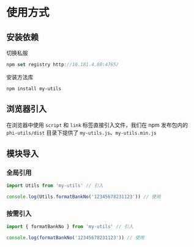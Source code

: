 # 使用方式

## 安装依赖

切换私服

```js
npm set registry http://10.181.4.80:4765/
```

安装方法库

```
npm install my-utils
```

## 浏览器引入

在浏览器中使用 `script` 和 `link` 标签直接引入文件，我们在 npm 发布包内的 `phi-utils/dist` 目录下提供了 `my-utils.js`、`my-utils.min.js `

## 模块导入

### 全局引用

```js
import Utils from 'my-utils' // 引入

console.log(Utils.formatBankNo('12345678231123')) // 使用
```

### 按需引入

```js
import { formatBankNo } from 'my-utils' // 引入

console.log(formatBankNo('12345678231123')) // 使用
```